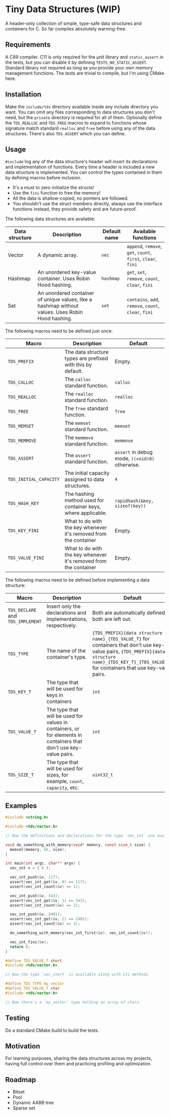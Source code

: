 # Tiny Data Structures (WIP)
A header-only collection of simple, type-safe data structures and containers for C. So far compiles absolutely
warning-free.

## Requirements
A C89 compiler. C11 is only required for the µnit library and `static_assert` in the tests, but you can disable it by
defining `TESTS_NO_STATIC_ASSERT`. Standard library not required as long as you provide your own memory management
functions. The tests are trivial to compile, but I'm using CMake here.

## Installation
Make the `include/tds` directory available inside any include directory you want. You can omit any files corresponding
to data structures you don't need, but the `private` directory is required for all of them. Optionally define the
`TDS_REALLOC` and `TDS_FREE` macros to expand to functions whose signature match standard `realloc` and `free` before
using any of the data structures. There's also `TDS_ASSERT` which you can define.

## Usage
`#include`'ing any of the data structure's header will insert its declarations and implementation of functions.  Every
time a header is included a new data structure is implemented. You can control the types contained in them by defining
macros before inclusion.
- It's a must to zero-initialize the structs!
- Use the `fini` function to free the memory!
- All the data is shallow-copied, no pointers are followed.
- You shouldn't use the struct members directly, always use the interface functions instead, they provide safety and are
future-proof.
  
The following data structures are available:

| Data structure | Description                                                                                      | Default name | Available functions                                          |
|----------------|--------------------------------------------------------------------------------------------------|--------------|--------------------------------------------------------------|
| Vector         | A dynamic array.                                                                                 | `vec`        | `append`, `remove`, `get`, `count`, `first`, `clear`, `fini` |
| Hashmap        | An unordered key-value container. Uses Robin Hood hashing.                                       | `hashmap`    | `get`, `set`, `remove`, `count`, `clear`, `fini`             |
| Set            | An unordered container of unique values, like a hashmap without values. Uses Robin Hood hashing. | `set`        | `contains`, `add`, `remove`, `count`, `clear`, `fini`        |

The following macros need to be defined just once:

| Macro                  | Description                                                      | Default                                        |
|------------------------|------------------------------------------------------------------|------------------------------------------------|
| `TDS_PREFIX`           | The data structure types are prefixed with this by default.      | Empty.                                         |
| `TDS_CALLOC`           | The `calloc` standard function.                                  | `calloc`                                       |
| `TDS_REALLOC`          | The `realloc` standard function.                                 | `realloc`                                      |
| `TDS_FREE`             | The `free` standard function.                                    | `free`                                         |
| `TDS_MEMSET`           | The `memset` standard function.                                  | `memset`                                       |
| `TDS_MEMMOVE`          | The `memmove` standard function.                                 | `memmove`                                      |
| `TDS_ASSERT`           | The `assert` standard function.                                  | `assert` in debug mode, `((void)0)` otherwise. |
| `TDS_INITIAL_CAPACITY` | The initial capacity assigned to data structures.                | `4`                                            |
| `TDS_HASH_KEY`         | The hashing method used for container keys, where applicable.    | `rapidhash(&key, sizeof(key))`                 |
| `TDS_KEY_FINI`         | What to do with the key whenever it's removed from the container | Empty.                                         |
| `TDS_VALUE_FINI`       | What to do with the key whenever it's removed from the container | Empty.                                         |

The following macros need to be defined before implementing a data structure:

| Macro                             | Description                                                                                                        | Default                                                                                                                                                                                                 |
|-----------------------------------|--------------------------------------------------------------------------------------------------------------------|---------------------------------------------------------------------------------------------------------------------------------------------------------------------------------------------------------|
| `TDS_DECLARE` and `TDS_IMPLEMENT` | Insert only the declarations and implementations, respectively.                                                    | Both are automatically defined if both are left out.                                                                                                                                                    |
| `TDS_TYPE`                        | The name of the container's type.                                                                                  | `{TDS_PREFIX}{data structure name}_{TDS_VALUE_T}` for containers that don't use key-value pairs, `{TDS_PREFIX}{data structure name}_{TDS_KEY_T}_{TDS_VALUE_T}` for containers that use key-value pairs. | 
| `TDS_KEY_T`                       | The type that will be used for keys in containers                                                                  | `int`                                                                                                                                                                                                   |
| `TDS_VALUE_T`                     | The type that will be used for values in containers, or for elements in containers that don't use key-value pairs. | `int`                                                                                                                                                                                                   |
| `TDS_SIZE_T`                      | The type that will be used for sizes, for example, `count`, `capacity`, etc.                                       | `uint32_t`                                                                                                                                                                                              |

## Examples
```c
#include <string.h>

#include <tds/vector.h>

// Now the definitions and declarations for the type `vec_int` are available.

void do_something_with_memory(void* memory, const size_t size) {
  memset(memory, 66, size);
}

int main(int argc, char** argv) {
  vec_int v = { 0 };

  vec_int_push(&v, 117);
  assert(vec_int_get(&v, 0) == 117);
  assert(vec_int_count(&v) == 1);

  vec_int_push(&v, 343);
  assert(vec_int_get(&v, 1) == 343);
  assert(vec_int_count(&v) == 2);

  vec_int_push(&v, 2401);
  assert(vec_int_get(&v, 2) == 2401);
  assert(vec_int_count(&v) == 3);

  do_something_with_memory(vec_int_first(&v), vec_int_count(&v));

  vec_int_fini(&v);
  return 0;
}

#define TDS_VALUE_T short
#include <tds/vector.h>

// Now the type `vec_short` is available along with its methods.

#define TDS_TYPE my_vector
#define TDS_VALUE_T char
#include <tds/vector.h>

// Now there's a `my_vector` type holding an array of chars.
```

## Testing
Do a standard CMake build to build the tests.

## Motivation
For learning purposes, sharing the data structures across my projects, having full control over them and practicing
profiling and optimization.

## Roadmap
- Bitset
- Pool
- Dynamic AABB tree
- Sparse set
